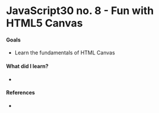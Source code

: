 # JavaScript30 no. 8 - Fun with HTML5 Canvas

<!-- More practice with array methods! -->

<!-- [There is code to visit on CodePen!](https://codepen.io/nichelicorn/pen/RwgjJqz) -->

#### Goals
* Learn the fundamentals of HTML Canvas

#### What did I learn?
* 

#### References
* 